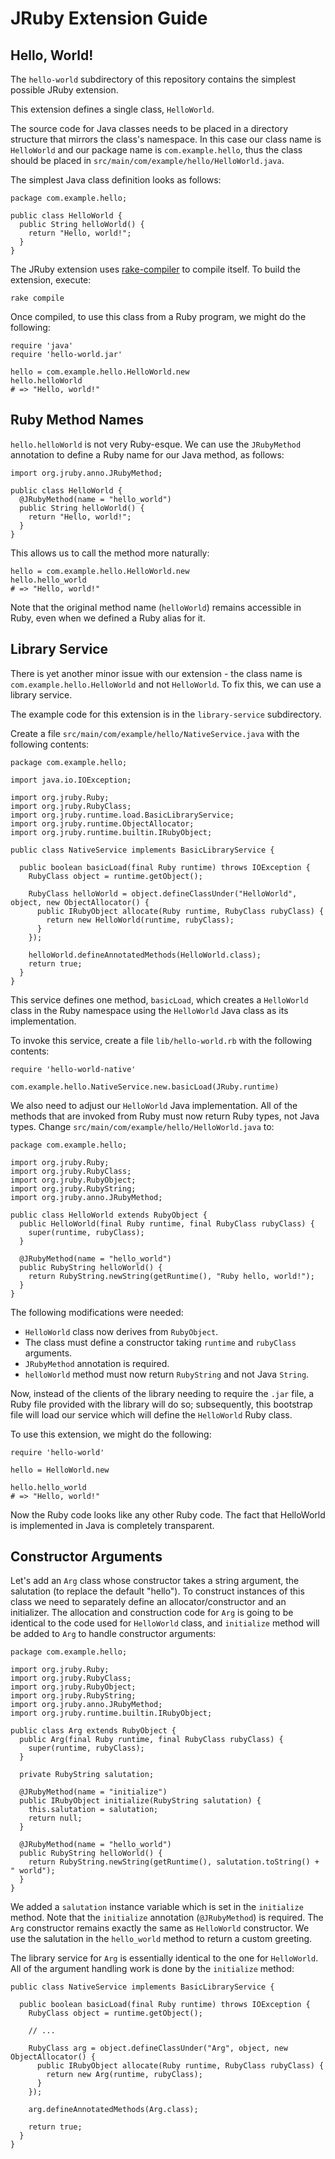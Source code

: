 # JRuby Extension Guide

## Hello, World!

The `hello-world` subdirectory of this repository contains the simplest
possible JRuby extension.

This extension defines a single class, `HelloWorld`.

The source code for Java classes needs to be placed in a directory structure
that mirrors the class's namespace. In this case our class name is
`HelloWorld` and our package name is `com.example.hello`, thus the class should
be placed in `src/main/com/example/hello/HelloWorld.java`.

The simplest Java class definition looks as follows:

    package com.example.hello;

    public class HelloWorld {
      public String helloWorld() {
        return "Hello, world!";
      }
    }

The JRuby extension uses [rake-compiler](https://github.com/rake-compiler/rake-compiler)
to compile itself. To build the extension, execute:

    rake compile

Once compiled, to use this class from a Ruby program, we might do the
following:

    require 'java'
    require 'hello-world.jar'

    hello = com.example.hello.HelloWorld.new
    hello.helloWorld
    # => "Hello, world!"


## Ruby Method Names

`hello.helloWorld` is not very Ruby-esque. We can use the `JRubyMethod`
annotation to define a Ruby name for our Java method, as follows:

    import org.jruby.anno.JRubyMethod;

    public class HelloWorld {
      @JRubyMethod(name = "hello_world")
      public String helloWorld() {
        return "Hello, world!";
      }
    }

This allows us to call the method more naturally:

    hello = com.example.hello.HelloWorld.new
    hello.hello_world
    # => "Hello, world!"

Note that the original method name (`helloWorld`) remains accessible in Ruby,
even when we defined a Ruby alias for it.


## Library Service

There is yet another minor issue with our extension - the class name is
`com.example.hello.HelloWorld` and not `HelloWorld`. To fix this, we can use
a library service.

The example code for this extension is in the `library-service` subdirectory.

Create a file `src/main/com/example/hello/NativeService.java` with the
following contents:

    package com.example.hello;

    import java.io.IOException;

    import org.jruby.Ruby;
    import org.jruby.RubyClass;
    import org.jruby.runtime.load.BasicLibraryService;
    import org.jruby.runtime.ObjectAllocator;
    import org.jruby.runtime.builtin.IRubyObject;

    public class NativeService implements BasicLibraryService {

      public boolean basicLoad(final Ruby runtime) throws IOException {
        RubyClass object = runtime.getObject();
        
        RubyClass helloWorld = object.defineClassUnder("HelloWorld", object, new ObjectAllocator() {
          public IRubyObject allocate(Ruby runtime, RubyClass rubyClass) {
            return new HelloWorld(runtime, rubyClass);
          }
        });

        helloWorld.defineAnnotatedMethods(HelloWorld.class);
        return true;
      }
    }

This service defines one method, `basicLoad`, which creates a `HelloWorld`
class in the Ruby namespace using the `HelloWorld` Java class as its
implementation.

To invoke this service, create a file `lib/hello-world.rb` with the
following contents:

    require 'hello-world-native'

    com.example.hello.NativeService.new.basicLoad(JRuby.runtime)

We also need to adjust our `HelloWorld` Java implementation. All of the
methods that are invoked from Ruby must now return Ruby types, not Java
types. Change `src/main/com/example/hello/HelloWorld.java` to:

    package com.example.hello;

    import org.jruby.Ruby;
    import org.jruby.RubyClass;
    import org.jruby.RubyObject;
    import org.jruby.RubyString;
    import org.jruby.anno.JRubyMethod;

    public class HelloWorld extends RubyObject {
      public HelloWorld(final Ruby runtime, final RubyClass rubyClass) {
        super(runtime, rubyClass);
      }

      @JRubyMethod(name = "hello_world")
      public RubyString helloWorld() {
        return RubyString.newString(getRuntime(), "Ruby hello, world!");
      }
    }

The following modifications were needed:

- `HelloWorld` class now derives from `RubyObject`.
- The class must define a constructor taking `runtime` and `rubyClass` arguments.
- `JRubyMethod` annotation is required.
- `helloWorld` method must now return `RubyString` and not Java `String`.

Now, instead of the clients of the library needing to require the `.jar` file,
a Ruby file provided with the library will do so; subsequently, this
bootstrap file will load our service which will define the `HelloWorld`
Ruby class.

To use this extension, we might do the following:

    require 'hello-world'

    hello = HelloWorld.new

    hello.hello_world
    # => "Hello, world!"

Now the Ruby code looks like any other Ruby code. The fact that HelloWorld
is implemented in Java is completely transparent.

## Constructor Arguments

Let's add an `Arg` class whose constructor takes a string argument, the
salutation (to replace the default "hello"). To construct instances of
this class we need to separately define an allocator/constructor and an
initializer. The allocation and construction code for `Arg` is going to be
identical to the code used for `HelloWorld` class, and `initialize` method
will be added to `Arg` to handle constructor arguments:

    package com.example.hello;

    import org.jruby.Ruby;
    import org.jruby.RubyClass;
    import org.jruby.RubyObject;
    import org.jruby.RubyString;
    import org.jruby.anno.JRubyMethod;
    import org.jruby.runtime.builtin.IRubyObject;

    public class Arg extends RubyObject {
      public Arg(final Ruby runtime, final RubyClass rubyClass) {
        super(runtime, rubyClass);
      }
      
      private RubyString salutation;
      
      @JRubyMethod(name = "initialize")
      public IRubyObject initialize(RubyString salutation) {
        this.salutation = salutation;
        return null;
      }
      
      @JRubyMethod(name = "hello_world")
      public RubyString helloWorld() {
        return RubyString.newString(getRuntime(), salutation.toString() + " world");
      }
    }

We added a `salutation` instance variable which is set in the `initialize`
method. Note that the `initialize` annotation (`@JRubyMethod`) is
required. The `Arg` constructor remains exactly the same as `HelloWorld`
constructor.  We use the salutation in the `hello_world` method to return
a custom greeting.

The library service for `Arg` is essentially identical to the one for
`HelloWorld`. All of the argument handling work is done by the `initialize`
method:

    public class NativeService implements BasicLibraryService {

      public boolean basicLoad(final Ruby runtime) throws IOException {
        RubyClass object = runtime.getObject();
        
        // ...
        
        RubyClass arg = object.defineClassUnder("Arg", object, new ObjectAllocator() {
          public IRubyObject allocate(Ruby runtime, RubyClass rubyClass) {
            return new Arg(runtime, rubyClass);
          }
        });

        arg.defineAnnotatedMethods(Arg.class);
        
        return true;
      }
    }
